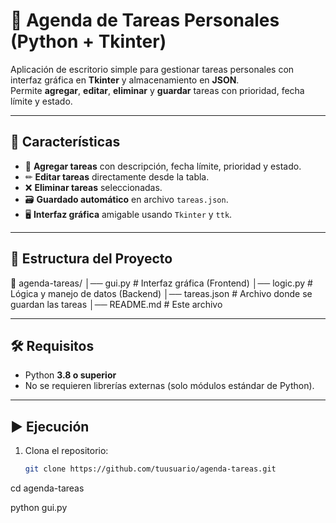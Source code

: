# 📅 Agenda de Tareas Personales (Python + Tkinter)

Aplicación de escritorio simple para gestionar tareas personales con interfaz gráfica en **Tkinter** y almacenamiento en **JSON**.  
Permite **agregar**, **editar**, **eliminar** y **guardar** tareas con prioridad, fecha límite y estado.

---

## 🚀 Características

- 📌 **Agregar tareas** con descripción, fecha límite, prioridad y estado.
- ✏ **Editar tareas** directamente desde la tabla.
- ❌ **Eliminar tareas** seleccionadas.
- 🗃 **Guardado automático** en archivo `tareas.json`.
- 🖥 **Interfaz gráfica** amigable usando `Tkinter` y `ttk`.

---

## 📂 Estructura del Proyecto

📁 agenda-tareas/
│── gui.py # Interfaz gráfica (Frontend)
│── logic.py # Lógica y manejo de datos (Backend)
│── tareas.json # Archivo donde se guardan las tareas
│── README.md # Este archivo

---

## 🛠 Requisitos

- Python **3.8 o superior**
- No se requieren librerías externas (solo módulos estándar de Python).

---

## ▶ Ejecución

1. Clona el repositorio:
   ```bash
   git clone https://github.com/tuusuario/agenda-tareas.git
   ```

cd agenda-tareas

python gui.py
